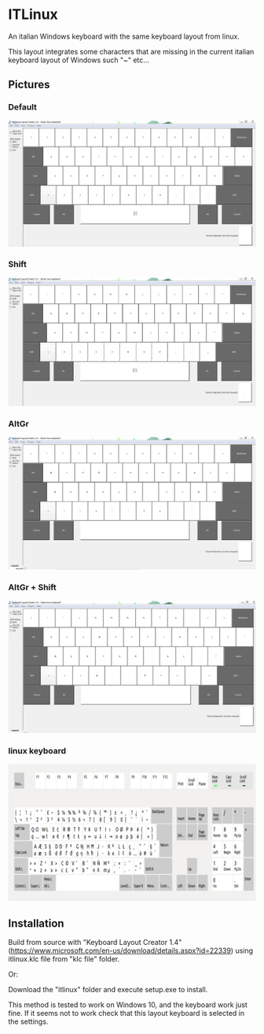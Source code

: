 ITLinux
=======

An italian Windows keyboard with the same keyboard layout from linux.

This layout integrates some characters that are missing in the current italian keyboard layout of Windows such "~" etc...

## Pictures

### Default
![Default](https://raw.githubusercontent.com/Rekrytus/IT_keyboard_linuxlike_for_windows/master/pictures/1.PNG)

### Shift
![Shift](https://raw.githubusercontent.com/Rekrytus/IT_keyboard_linuxlike_for_windows/master/pictures/2.PNG)

### AltGr
![AltGr](https://raw.githubusercontent.com/Rekrytus/IT_keyboard_linuxlike_for_windows/master/pictures/3.PNG)

### AltGr + Shift
![AltGr+Shift](https://raw.githubusercontent.com/Rekrytus/IT_keyboard_linuxlike_for_windows/master/pictures/4.PNG)

### linux keyboard
![Linux_keyboard_Layout](https://raw.githubusercontent.com/Rekrytus/IT_keyboard_linuxlike_for_windows/master/pictures/linux_keyboard.png)

## Installation

Build from source with "Keyboard Layout Creator 1.4" (https://www.microsoft.com/en-us/download/details.aspx?id=22339) using itlinux.klc file from "klc file" folder.

Or:

Download the "itlinux" folder and execute setup.exe to install.

This method is tested to work on Windows 10, and the keyboard work just fine.
If it seems not to work check that this layout keyboard is selected in the settings.
